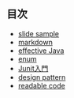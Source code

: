 ## 目次

 - [slide sample][1]
 - [markdown][2]
 - [effective Java][3]
 - [enum][4]
 - [Junit入門][5]
 - [design pattern][6]
 - [readable code][7]


  [1]: ./html_sample
  [2]: ./markdown
  [3]: ./effective_java
  [4]: ./enum
  [5]: ./junit_guide
  [6]: ./design_pattern
  [7]: ./readable_code
